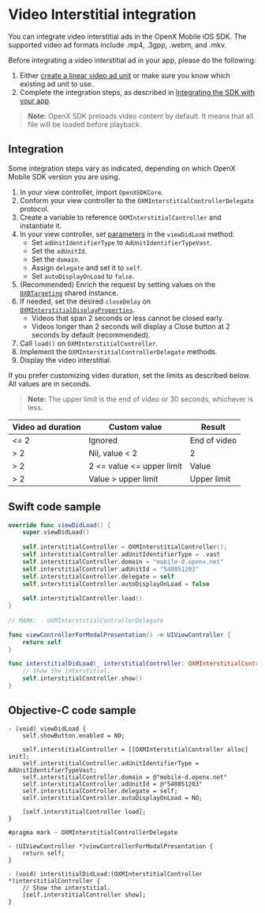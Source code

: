 Video Interstitial integration
==============================

You can integrate video interstitial ads in the OpenX Mobile iOS SDK.
The supported video ad formats include .mp4, .3gpp, .webm, and .mkv. 

Before integrating a video interstitial ad in your app, please do the
following:

1.  Either [create a linear video ad unit](https://docs.openx.com/Content/publishers/inventory-adunits-video-linear.html) or make sure you know which existing ad unit to use.
2.  Complete the integration steps, as described in [Integrating the SDK with your app](ios-sdk-integration.md).

> **Note:** OpenX SDK preloads video content by default. It means that all file will be loaded before playback.

Integration
------------------------
Some integration steps vary as indicated, depending on which OpenX Mobile SDK version you are using.

1.  In your view controller, import `OpenXSDKCore`.
2.  Conform your view controller to the `OXMInterstitialControllerDelegate` protocol.
3.  Create a variable to reference `OXMInterstitialController` and instantiate it.
4.  In your view controller, set [parameters](ios-sdk-parameters.md) in the `viewDidLoad` method:
    - Set `adUnitIdentifierType` to `AdUnitIdentifierTypeVast`.
    - Set the `adUnitId`. 
    - Set the `domain`.
    - Assign `delegate` and set it to `self`.
    - Set `autoDisplayOnLoad` to `false`.
5. (Recommended) Enrich the request by setting values on the [`OXBTargeting`](ios-sdk-parameters.md) shared instance.
6.  If needed, set the desired `closeDelay` on [`OXMInterstitialDisplayProperties`](ios-sdk-parameters.html#oxminterstitialdisplayproperties).
    -   Videos that span 2 seconds or less cannot be closed early.
    -   Videos longer than 2 seconds will display a Close button at 2
        seconds by default (recommended).
7.  Call `load()` on `OXMInterstitialController`.
8.  Implement the `OXMInterstitialControllerDelegate` methods.
9.  Display the video interstitial.


If you prefer customizing video duration, set the limits as
    described below. All values are in seconds.

> **Note:** The upper limit is the end of video or 30 seconds, whichever is less.


|Video ad duration  |Custom value                |Result        |
|------------------ |--------------------------- |--------------|
|<= 2               |Ignored                     |End of video  |
|> 2                |Nil, value < 2              |2             |
|> 2                |2 <= value <= upper limit   |Value         |
|> 2                |Value > upper limit         |Upper limit   |

Swift code sample
----------------------------

``` swift
override func viewDidLoad() {
    super.viewDidLoad()
     
    self.interstitialController = OXMInterstitialController();
    self.interstitialController.adUnitIdentifierType = .vast
    self.interstitialController.domain = "mobile-d.openx.net"
    self.interstitialController.adUnitId = "540851203"
    self.interstitialController.delegate = self
    self.interstitialController.autoDisplayOnLoad = false
    	
    self.interstitialController.load()
}
                
// MARK: - OXMInterstitialControllerDelegate

func viewControllerForModalPresentation() -> UIViewController {
    return self
}

func interstitialDidLoad(_ interstitialController: OXMInterstitialController) {
    // Show the interstitial.
    self.interstitialController.show()           
}
```

Objective-C code sample
------------------------------------

``` objc
- (void) viewDidLoad {
    self.showButton.enabled = NO;
        
    self.interstitialController = [[OXMInterstitialController alloc] init];
    self.interstitialController.adUnitIdentifierType = AdUnitIdentifierTypeVast;
    self.interstitialController.domain = @"mobile-d.openx.net"
    self.interstitialController.adUnitId = @"540851203"
    self.interstitialController.delegate = self;
    self.interstitialController.autoDisplayOnLoad = NO;
        
    [self.interstitialController load];
}

#pragma mark - OXMInterstitialControllerDelegate

- (UIViewController *)viewControllerForModalPresentation {
    return self;
}

- (void) interstitialDidLoad:(OXMInterstitialController *)interstitialController {
    // Show the interstitial.
    [self.interstitialController show];
}
```


